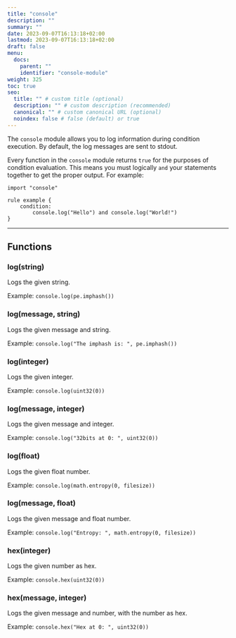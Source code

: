 ```yaml
---
title: "console"
description: ""
summary: ""
date: 2023-09-07T16:13:18+02:00
lastmod: 2023-09-07T16:13:18+02:00
draft: false
menu:
  docs:
    parent: ""
    identifier: "console-module"
weight: 325
toc: true
seo:
  title: "" # custom title (optional)
  description: "" # custom description (recommended)
  canonical: "" # custom canonical URL (optional)
  noindex: false # false (default) or true
---
```


The `console` module allows you to log information during condition execution.
By default, the log messages are sent to stdout.

Every function in the `console` module returns `true` for the purposes of
condition evaluation. This means you must logically `and` your statements
together to get the proper output. For example:

```yara
import "console"

rule example {
    condition:
        console.log("Hello") and console.log("World!")
}
```

-------

## Functions

### log(string)

Logs the given string.

Example: `console.log(pe.imphash())`

### log(message, string)

Logs the given message and string.

Example: `console.log("The imphash is: ", pe.imphash())`

### log(integer)

Logs the given integer.

Example: `console.log(uint32(0))`

### log(message, integer)

Logs the given message and integer.

Example: `console.log("32bits at 0: ", uint32(0))`

### log(float)

Logs the given float number.

Example: `console.log(math.entropy(0, filesize))`

### log(message, float)

Logs the given message and float number.

Example: `console.log("Entropy: ", math.entropy(0, filesize))`

### hex(integer)

Logs the given number as hex.

Example: `console.hex(uint32(0))`

### hex(message, integer)

Logs the given message and number, with the number as hex.

Example: `console.hex("Hex at 0: ", uint32(0))`